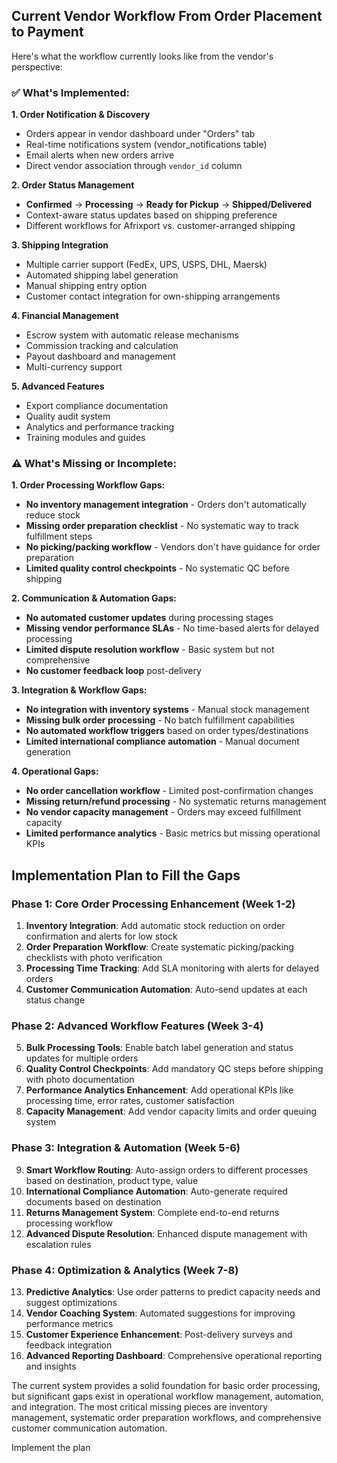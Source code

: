 ## **Current Vendor Workflow From Order Placement to Payment**

Here's what the workflow currently looks like from the vendor's perspective:

### **✅ What's Implemented:**

**1. Order Notification & Discovery**
- Orders appear in vendor dashboard under "Orders" tab
- Real-time notifications system (vendor_notifications table)
- Email alerts when new orders arrive
- Direct vendor association through `vendor_id` column

**2. Order Status Management**
- **Confirmed** → **Processing** → **Ready for Pickup** → **Shipped/Delivered**
- Context-aware status updates based on shipping preference
- Different workflows for Afrixport vs. customer-arranged shipping

**3. Shipping Integration**
- Multiple carrier support (FedEx, UPS, USPS, DHL, Maersk)
- Automated shipping label generation
- Manual shipping entry option
- Customer contact integration for own-shipping arrangements

**4. Financial Management**
- Escrow system with automatic release mechanisms
- Commission tracking and calculation
- Payout dashboard and management
- Multi-currency support

**5. Advanced Features**
- Export compliance documentation
- Quality audit system
- Analytics and performance tracking
- Training modules and guides

### **⚠️ What's Missing or Incomplete:**

**1. Order Processing Workflow Gaps:**
- **No inventory management integration** - Orders don't automatically reduce stock
- **Missing order preparation checklist** - No systematic way to track fulfillment steps
- **No picking/packing workflow** - Vendors don't have guidance for order preparation
- **Limited quality control checkpoints** - No systematic QC before shipping

**2. Communication & Automation Gaps:**
- **No automated customer updates** during processing stages
- **Missing vendor performance SLAs** - No time-based alerts for delayed processing
- **Limited dispute resolution workflow** - Basic system but not comprehensive
- **No customer feedback loop** post-delivery

**3. Integration & Workflow Gaps:**
- **No integration with inventory systems** - Manual stock management
- **Missing bulk order processing** - No batch fulfillment capabilities
- **No automated workflow triggers** based on order types/destinations
- **Limited international compliance automation** - Manual document generation

**4. Operational Gaps:**
- **No order cancellation workflow** - Limited post-confirmation changes
- **Missing return/refund processing** - No systematic returns management
- **No vendor capacity management** - Orders may exceed fulfillment capacity
- **Limited performance analytics** - Basic metrics but missing operational KPIs

## **Implementation Plan to Fill the Gaps**

### Phase 1: Core Order Processing Enhancement (Week 1-2)
1. **Inventory Integration**: Add automatic stock reduction on order confirmation and alerts for low stock
2. **Order Preparation Workflow**: Create systematic picking/packing checklists with photo verification
3. **Processing Time Tracking**: Add SLA monitoring with alerts for delayed orders
4. **Customer Communication Automation**: Auto-send updates at each status change

### Phase 2: Advanced Workflow Features (Week 3-4)
5. **Bulk Processing Tools**: Enable batch label generation and status updates for multiple orders
6. **Quality Control Checkpoints**: Add mandatory QC steps before shipping with photo documentation
7. **Performance Analytics Enhancement**: Add operational KPIs like processing time, error rates, customer satisfaction
8. **Capacity Management**: Add vendor capacity limits and order queuing system

### Phase 3: Integration & Automation (Week 5-6)
9. **Smart Workflow Routing**: Auto-assign orders to different processes based on destination, product type, value
10. **International Compliance Automation**: Auto-generate required documents based on destination
11. **Returns Management System**: Complete end-to-end returns processing workflow
12. **Advanced Dispute Resolution**: Enhanced dispute management with escalation rules

### Phase 4: Optimization & Analytics (Week 7-8)
13. **Predictive Analytics**: Use order patterns to predict capacity needs and suggest optimizations
14. **Vendor Coaching System**: Automated suggestions for improving performance metrics
15. **Customer Experience Enhancement**: Post-delivery surveys and feedback integration
16. **Advanced Reporting Dashboard**: Comprehensive operational reporting and insights

The current system provides a solid foundation for basic order processing, but significant gaps exist in operational workflow management, automation, and integration. The most critical missing pieces are inventory management, systematic order preparation workflows, and comprehensive customer communication automation.

Implement the plan
